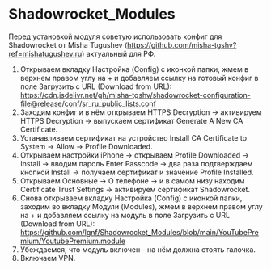 # Shadowrocket_Modules

Перед установкой модуля советую использовать конфиг для Shadowrocket от Misha Tugushev (https://github.com/misha-tgshv?ref=mishatugushev.ru) актуальный для РФ.
1. Открываем вкладку Настройка (Config) с иконкой папки, жмем в верхнем правом углу на + и добавляем ссылку на готовый конфиг в поле Загрузить с URL (Download from URL):
   https://cdn.jsdelivr.net/gh/misha-tgshv/shadowrocket-configuration-file@release/conf/sr_ru_public_lists.conf
3. Заходим конфиг и в нём открываем HTTPS Decryption → активируем HTTPS Decryption → выпускаем сертификат Generate A New CA Certificate.
4. Устанавливаем сертификат на устройство Install CA Certificate to System → Allow → Profile Downloaded.
5. Открываем настройки iPhone → открываем Profile Downloaded → Install → вводим пароль Enter Passcode → два раза подтверждаем кнопкой Install → получаем сертификат и значение Profile Installed.
6. Открываем Основные → О телефоне → и в самом низу находим Certificate Trust Settings → активируем сертификат Shadowrocket.
7. Снова открываем вкладку Настройка (Config) с иконкой папки, заходим во вкладку Модули (Modules), жмем в верхнем правом углу на + и добавляем ссылку на модуль в поле Загрузить с URL (Download from URL):
   https://github.com/lgnf/Shadowrocket_Modules/blob/main/YouTubePremium/YoutubePremium.module
8. Убеждаемся, что модуль включен - на нём должна стоять галочка.
9. Включаем VPN.
